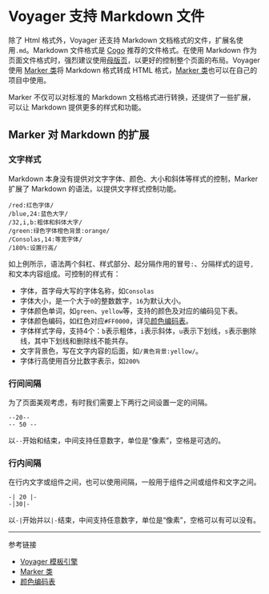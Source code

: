 # Voyager 支持 Markdown 文件

除了 Html 格式外，Voyager 还支持 Markdown 文档格式的文件，扩展名使用`.md`。Markdown 文件格式是 [Cogo](/cogo/overview.md) 推荐的文件格式。在使用 Markdown 作为页面文件格式时，强烈建议使用[母版页](/voyager/master.md)，以更好的控制整个页面的布局。Voyager 使用 [Marker 类](/voyager/marker.md)将 Markdown 格式转成 HTML 格式，[Marker 类](/voyager/marker.md)也可以在自己的项目中使用。

Marker 不仅可以对标准的 Markdown 文档格式进行转换，还提供了一些扩展，可以让 Markdown 提供更多的样式和功能。

## Marker 对 Markdown 的扩展

### 文字样式

Markdown 本身没有提供对文字字体、颜色、大小和斜体等样式的控制，Marker 扩展了 Markdown 的语法，以提供文字样式控制功能。

```
/red:红色字体/
/blue,24:蓝色大字/
/32,i,b:粗体和斜体大字/
/green:绿色字体橙色背景:orange/
/Consolas,14:等宽字体/
/180%:设置行高/
```

如上例所示，语法两个斜杠、样式部分、起分隔作用的冒号`:`、分隔样式的逗号`,`和文本内容组成。可控制的样式有：

* 字体，首字母大写的字体名称，如`Consolas`
* 字体大小，是一个大于`0`的整数数字，`16`为默认大小。
* 字体颜色单词，如`green`、`yellow`等，支持的颜色及对应的编码见下表。
* 字体颜色编码，如红色对应`#FF0000`，详见[颜色编码表](/root.js/colors.md)。
* 字体样式字母，支持4个：`b`表示粗体，`i`表示斜体，`u`表示下划线，`s`表示删除线，其中下划线和删除线不能共存。
* 文字背景色，写在文字内容的后面，如`/黄色背景:yellow/`。
* 字体行高使用百分比数字表示，如`200%`

### 行间间隔

为了页面美观考虑，有时我们需要上下两行之间设置一定的间隔。

```
--20--
-- 50 --
```

以`--`开始和结束，中间支持任意数字，单位是“像素”，空格是可选的。

### 行内间隔

在行内文字或组件之间，也可以使用间隔，一般用于组件之间或组件和文字之间。

```
-| 20 |-
-|30|-
```

以`-|`开始并以`|-`结束，中间支持任意数字，单位是“像素”，空格可以有可以没有。

---
参考链接

* [Voyager 模板引擎](/voyager/overview.md)
* [Marker 类](/voyager/marker.md)
* [颜色编码表](/root.js/colors.md)
